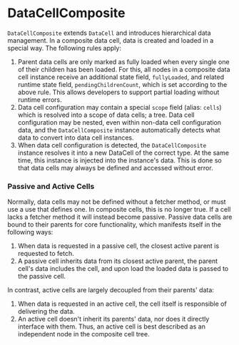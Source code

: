 # DataCellComposite

`DataCellComposite` extends `DataCell` and introduces hierarchical data management. In a composite data cell, data is created and loaded in a special way. The following rules apply:

1. Parent data cells are only marked as fully loaded when every single one of their children has been loaded. For this, all nodes in a composite data cell instance receive an additional state field, `fullyLoaded`, and related runtime state field, `pendingChildrenCount`, which is set according to the above rule. This allows developers to support partial loading without runtime errors.
2. Data cell configuration may contain a special `scope` field (alias: `cells`) which is resolved into a scope of data cells; a tree. Data cell configuration may be nested, even within non-data cell configuration data, and the `DataCellComposite` instance automatically detects what data to convert into data cell instances.
3. When data cell configuration is detected, the `DataCellComposite` instance resolves it into a new DataCell of the correct type. At the same time, this instance is injected into the instance's data. This is done so that data cells may always be defined and accessed without error.

### Passive and Active Cells

Normally, data cells may not be defined without a fetcher method, or must use a use  that defines one. In composite cells, this is no longer true. If a cell lacks a fetcher method it will instead become passive. Passive data cells are bound to their parents for core functionality, which manifests itself in the following ways:

1. When data is requested in a passive cell, the closest active parent is requested to fetch.
2. A passive cell inherits data from its closest active parent, the parent cell's data includes the cell, and upon load the loaded data is passed to the passive cell.

In contrast, active cells are largely decoupled from their parents' data:

1. When data is requested in an active cell, the cell itself is responsible of delivering the data.
2. An active cell doesn't inherit its parents' data, nor does it directly interface with them. Thus, an active cell is best described as an independent node in the composite cell tree.
